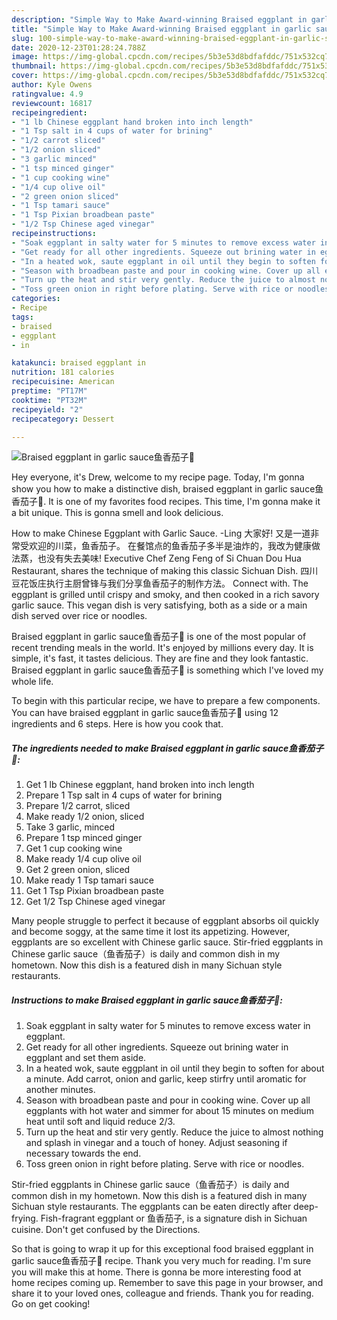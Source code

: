```yaml
---
description: "Simple Way to Make Award-winning Braised eggplant in garlic sauce鱼香茄子🍆"
title: "Simple Way to Make Award-winning Braised eggplant in garlic sauce鱼香茄子🍆"
slug: 100-simple-way-to-make-award-winning-braised-eggplant-in-garlic-sauce
date: 2020-12-23T01:28:24.788Z
image: https://img-global.cpcdn.com/recipes/5b3e53d8bdfafddc/751x532cq70/braised-eggplant-in-garlic-sauce鱼香茄子🍆-recipe-main-photo.jpg
thumbnail: https://img-global.cpcdn.com/recipes/5b3e53d8bdfafddc/751x532cq70/braised-eggplant-in-garlic-sauce鱼香茄子🍆-recipe-main-photo.jpg
cover: https://img-global.cpcdn.com/recipes/5b3e53d8bdfafddc/751x532cq70/braised-eggplant-in-garlic-sauce鱼香茄子🍆-recipe-main-photo.jpg
author: Kyle Owens
ratingvalue: 4.9
reviewcount: 16817
recipeingredient:
- "1 lb Chinese eggplant hand broken into inch length"
- "1 Tsp salt in 4 cups of water for brining"
- "1/2 carrot sliced"
- "1/2 onion sliced"
- "3 garlic minced"
- "1 tsp minced ginger"
- "1 cup cooking wine"
- "1/4 cup olive oil"
- "2 green onion sliced"
- "1 Tsp tamari sauce"
- "1 Tsp Pixian broadbean paste"
- "1/2 Tsp Chinese aged vinegar"
recipeinstructions:
- "Soak eggplant in salty water for 5 minutes to remove excess water in eggplant."
- "Get ready for all other ingredients. Squeeze out brining water in eggplant and set them aside."
- "In a heated wok, saute eggplant in oil until they begin to soften for about a minute. Add carrot, onion and garlic, keep stirfry until aromatic for another minutes."
- "Season with broadbean paste and pour in cooking wine. Cover up all eggplants with hot water and simmer for about 15 minutes on medium heat until soft and liquid reduce 2/3."
- "Turn up the heat and stir very gently. Reduce the juice to almost nothing and splash in vinegar and a touch of honey. Adjust seasoning if necessary towards the end."
- "Toss green onion in right before plating. Serve with rice or noodles."
categories:
- Recipe
tags:
- braised
- eggplant
- in

katakunci: braised eggplant in 
nutrition: 181 calories
recipecuisine: American
preptime: "PT17M"
cooktime: "PT32M"
recipeyield: "2"
recipecategory: Dessert

---
```



![Braised eggplant in garlic sauce鱼香茄子🍆](https://img-global.cpcdn.com/recipes/5b3e53d8bdfafddc/751x532cq70/braised-eggplant-in-garlic-sauce鱼香茄子🍆-recipe-main-photo.jpg)

Hey everyone, it's Drew, welcome to my recipe page. Today, I'm gonna show you how to make a distinctive dish, braised eggplant in garlic sauce鱼香茄子🍆. It is one of my favorites food recipes. This time, I'm gonna make it a bit unique. This is gonna smell and look delicious.

How to make Chinese Eggplant with Garlic Sauce. -Ling 大家好! 又是一道非常受欢迎的川菜，鱼香茄子。 在餐馆点的鱼香茄子多半是油炸的，我改为健康做法蒸，也没有失去美味! Executive Chef Zeng Feng of Si Chuan Dou Hua Restaurant, shares the technique of making this classic Sichuan Dish. 四川豆花饭庄执行主厨曾锋与我们分享鱼香茄子的制作方法。 Connect with. The eggplant is grilled until crispy and smoky, and then cooked in a rich savory garlic sauce. This vegan dish is very satisfying, both as a side or a main dish served over rice or noodles.

Braised eggplant in garlic sauce鱼香茄子🍆 is one of the most popular of recent trending meals in the world. It's enjoyed by millions every day. It is simple, it's fast, it tastes delicious. They are fine and they look fantastic. Braised eggplant in garlic sauce鱼香茄子🍆 is something which I've loved my whole life.


To begin with this particular recipe, we have to prepare a few components. You can have braised eggplant in garlic sauce鱼香茄子🍆 using 12 ingredients and 6 steps. Here is how you cook that.

<!--inarticleads1-->

##### The ingredients needed to make Braised eggplant in garlic sauce鱼香茄子🍆:

1. Get 1 lb Chinese eggplant, hand broken into inch length
1. Prepare 1 Tsp salt in 4 cups of water for brining
1. Prepare 1/2 carrot, sliced
1. Make ready 1/2 onion, sliced
1. Take 3 garlic, minced
1. Prepare 1 tsp minced ginger
1. Get 1 cup cooking wine
1. Make ready 1/4 cup olive oil
1. Get 2 green onion, sliced
1. Make ready 1 Tsp tamari sauce
1. Get 1 Tsp Pixian broadbean paste
1. Get 1/2 Tsp Chinese aged vinegar


Many people struggle to perfect it because of eggplant absorbs oil quickly and become soggy, at the same time it lost its appetizing. However, eggplants are so excellent with Chinese garlic sauce. Stir-fried eggplants in Chinese garlic sauce（鱼香茄子）is daily and common dish in my hometown. Now this dish is a featured dish in many Sichuan style restaurants. 

<!--inarticleads2-->

##### Instructions to make Braised eggplant in garlic sauce鱼香茄子🍆:

1. Soak eggplant in salty water for 5 minutes to remove excess water in eggplant.
1. Get ready for all other ingredients. Squeeze out brining water in eggplant and set them aside.
1. In a heated wok, saute eggplant in oil until they begin to soften for about a minute. Add carrot, onion and garlic, keep stirfry until aromatic for another minutes.
1. Season with broadbean paste and pour in cooking wine. Cover up all eggplants with hot water and simmer for about 15 minutes on medium heat until soft and liquid reduce 2/3.
1. Turn up the heat and stir very gently. Reduce the juice to almost nothing and splash in vinegar and a touch of honey. Adjust seasoning if necessary towards the end.
1. Toss green onion in right before plating. Serve with rice or noodles.


Stir-fried eggplants in Chinese garlic sauce（鱼香茄子）is daily and common dish in my hometown. Now this dish is a featured dish in many Sichuan style restaurants. The eggplants can be eaten directly after deep-frying. Fish-fragrant eggplant or 鱼香茄子, is a signature dish in Sichuan cuisine. Don&#39;t get confused by the Directions. 

So that is going to wrap it up for this exceptional food braised eggplant in garlic sauce鱼香茄子🍆 recipe. Thank you very much for reading. I'm sure you will make this at home. There is gonna be more interesting food at home recipes coming up. Remember to save this page in your browser, and share it to your loved ones, colleague and friends. Thank you for reading. Go on get cooking!

